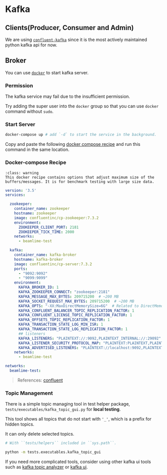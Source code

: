 # Kafka

## Clients(Producer, Consumer and Admin)
We are using [``confluent-kafka``](https://docs.confluent.io/platform/current/clients/confluent-kafka-python/html/index.html#)
since it is the most actively maintained python kafka api for now.

## Broker
You can use [``docker``](https://docs.docker.com/get-started/overview/) to start kafka server.

### Permission
The kafka service may fail due to the insufficient permission.

Try adding the super user into the `docker` group so that you can use `docker` command without `sudo`.

### Start Server
```bash
docker-compose up # add `-d` to start the service in the background.
```
Copy and paste the following [docker compose recipe](#docker-compose-recipe) and run this command in the same location.

### Docker-compose Recipe
```{admonition} Unusual Settings
:class: warning
This docker recipe contains options that adjust maximum size of the buffers/messages. It is for benchmark testing with large size data.
```

```yaml
version: '3.5'
services:

  zookeeper:
    container_name: zookeeper
    hostname: zookeeper
    image: confluentinc/cp-zookeeper:7.3.2
    environment:
      ZOOKEEPER_CLIENT_PORT: 2181
      ZOOKEEPER_TICK_TIME: 2000
    networks:
      - beamlime-test

  kafka:
    container_name: kafka-broker
    hostname: kafka-broker
    image: confluentinc/cp-server:7.3.2
    ports:
      - "9092:9092"
      - "9099:9099"
    environment:
      KAFKA_BROKER_ID: 1
      KAFKA_ZOOKEEPER_CONNECT: "zookeeper:2181"
      KAFKA_MESSAGE_MAX_BYTES: 209715200  # ~200 MB
      KAFKA_SOCKET_REQUEST_MAX_BYTES: 209715200  # ~200 MB
      KAFKA_OPTS: "-XX:MaxDirectMemorySize=6G"  # Related to DirectMemoryError
      KAFKA_CONFLUENT_BALANCER_TOPIC_REPLICATION_FACTOR: 1
      KAFKA_CONFLUENT_LICENSE_TOPIC_REPLICATION_FACTOR: 1
      KAFKA_OFFSETS_TOPIC_REPLICATION_FACTOR: 1
      KAFKA_TRANSACTION_STATE_LOG_MIN_ISR: 1
      KAFKA_TRANSACTION_STATE_LOG_REPLICATION_FACTOR: 1
      ## listeners
      KAFKA_LISTENERS: "PLAINTEXT://:9092,PLAINTEXT_INTERNAL://:29092"
      KAFKA_LISTENER_SECURITY_PROTOCOL_MAP: "PLAINTEXT:PLAINTEXT,PLAINTEXT_INTERNAL:PLAINTEXT"
      KAFKA_ADVERTISED_LISTENERS: "PLAINTEXT://localhost:9092,PLAINTEXT_INTERNAL://broker:29092"
    networks:
      - beamlime-test

networks:
  beamlime-test:

```
> References: [confluent](https://developer.confluent.io/quickstart/kafka-docker/)

### Topic Management
There is a simple topic managing tool in test helper package, ``tests/executables/kafka_topic_gui.py`` for **local testing**.

This tool shows all topics that do not start with ``'_'``,
which is a prefix for hidden topics.

It can only delete selected topics.

```bash
# With ``tests/helpers`` included in ``sys.path``.

python -m tests.executables.kafka_topic_gui
```

If you need more complicated tools, consider using other kafka ui tools such as [kafka topic analyzer](https://github.com/xenji/kafka-topic-analyzer) or [kafka ui](https://github.com/provectus/kafka-ui).
